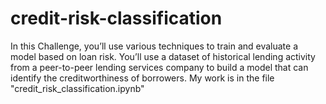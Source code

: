 # credit-risk-classification
In this Challenge, you’ll use various techniques to train and evaluate a model based on loan risk. 
You’ll use a dataset of historical lending activity from a peer-to-peer lending services company to 
build a model that can identify the creditworthiness of borrowers.
My work is in the file "credit_risk_classification.ipynb"
